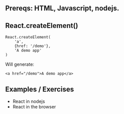 ## Prereqs: HTML, Javascript, nodejs.

## React.createElement()

    React.createElement(
        'a',
        {href: '/demo'},
        'A demo app'
    )

Will generate:

    <a href="/demo">A demo app</a>

## Examples / Exercises

- React in nodejs
- React in the browser
